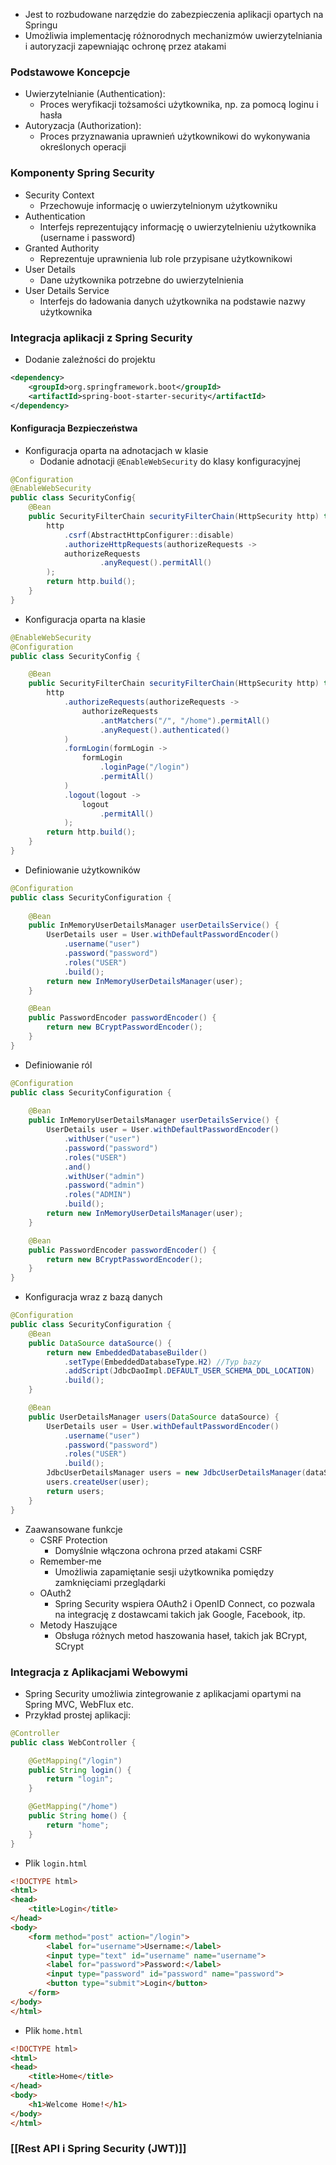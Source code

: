 - Jest to rozbudowane narzędzie do zabezpieczenia aplikacji opartych na Springu
- Umożliwia implementację różnorodnych mechanizmów uwierzytelniania i autoryzacji zapewniając ochronę przez atakami

### Podstawowe Koncepcje
- Uwierzytelnianie (Authentication): 
	- Proces weryfikacji tożsamości użytkownika, np. za pomocą loginu i hasła
- Autoryzacja (Authorization):
	- Proces przyznawania uprawnień użytkownikowi do wykonywania określonych operacji

### Komponenty Spring Security
- Security Context
	- Przechowuje informację o uwierzytelnionym użytkowniku
- Authentication
	- Interfejs reprezentujący informację o uwierzytelnieniu użytkownika (username i password)
- Granted Authority
	- Reprezentuje uprawnienia lub role przypisane użytkownikowi
- User Details
	- Dane użytkownika potrzebne do uwierzytelnienia
- User Details Service
	- Interfejs do ładowania danych użytkownika na podstawie nazwy użytkownika

### Integracja aplikacji z Spring Security
- Dodanie zależności do projektu
```xml
<dependency>
    <groupId>org.springframework.boot</groupId>
    <artifactId>spring-boot-starter-security</artifactId>
</dependency>
```
#### Konfiguracja Bezpieczeństwa
- Konfiguracja oparta na adnotacjach w klasie
	- Dodanie adnotacji `@EnableWebSecurity` do klasy konfiguracyjnej
```java
@Configuration 
@EnableWebSecurity 
public class SecurityConfig{
	@Bean  
	public SecurityFilterChain securityFilterChain(HttpSecurity http) throws Exception {  
	    http  
	        .csrf(AbstractHttpConfigurer::disable)  
            .authorizeHttpRequests(authorizeRequests ->  
            authorizeRequests  
                    .anyRequest().permitAll()  
	    );  
	    return http.build();  
	}
}
```
- Konfiguracja oparta na klasie
```java
@EnableWebSecurity
@Configuration
public class SecurityConfig {

    @Bean
    public SecurityFilterChain securityFilterChain(HttpSecurity http) throws Exception {
        http
            .authorizeRequests(authorizeRequests ->
                authorizeRequests
                    .antMatchers("/", "/home").permitAll()
                    .anyRequest().authenticated()
            )
            .formLogin(formLogin ->
                formLogin
                    .loginPage("/login")
                    .permitAll()
            )
            .logout(logout ->
                logout
                    .permitAll()
            );
        return http.build();
    }
}
```
- Definiowanie użytkowników
```java
@Configuration
public class SecurityConfiguration {
    
    @Bean
    public InMemoryUserDetailsManager userDetailsService() {
        UserDetails user = User.withDefaultPasswordEncoder()
            .username("user")
            .password("password")
            .roles("USER")
            .build();
        return new InMemoryUserDetailsManager(user);
    }

    @Bean
    public PasswordEncoder passwordEncoder() {
        return new BCryptPasswordEncoder();
    }
}
```
- Definiowanie ról
```java
@Configuration
public class SecurityConfiguration {
    
    @Bean
    public InMemoryUserDetailsManager userDetailsService() {
        UserDetails user = User.withDefaultPasswordEncoder()
            .withUser("user")
            .password("password")
            .roles("USER")
            .and()
            .withUser("admin")
            .password("admin")
            .roles("ADMIN")
            .build();
        return new InMemoryUserDetailsManager(user);
    }

    @Bean
    public PasswordEncoder passwordEncoder() {
        return new BCryptPasswordEncoder();
    }
}
```
- Konfiguracja wraz z bazą danych
```java
@Configuration
public class SecurityConfiguration {
    @Bean
    public DataSource dataSource() {
        return new EmbeddedDatabaseBuilder()
            .setType(EmbeddedDatabaseType.H2) //Typ bazy
            .addScript(JdbcDaoImpl.DEFAULT_USER_SCHEMA_DDL_LOCATION)
            .build();
    }

    @Bean
    public UserDetailsManager users(DataSource dataSource) {
        UserDetails user = User.withDefaultPasswordEncoder()
            .username("user")
            .password("password")
            .roles("USER")
            .build();
        JdbcUserDetailsManager users = new JdbcUserDetailsManager(dataSource);
        users.createUser(user);
        return users;
    }
}
```
- Zaawansowane funkcje
	- CSRF Protection
		- Domyślnie włączona ochrona przed atakami CSRF
	- Remember-me
		- Umożliwia zapamiętanie sesji użytkownika pomiędzy zamknięciami przeglądarki
	- OAuth2
		- Spring Security wspiera OAuth2 i OpenID Connect, co pozwala na integrację z dostawcami takich jak Google, Facebook, itp.
	- Metody Haszujące
		- Obsługa różnych metod haszowania haseł, takich jak BCrypt, SCrypt
### Integracja z Aplikacjami Webowymi
- Spring Security umożliwia zintegrowanie z aplikacjami opartymi na Spring MVC, WebFlux etc.
- Przykład prostej aplikacji:
```java
@Controller
public class WebController {

    @GetMapping("/login")
    public String login() {
        return "login";
    }

    @GetMapping("/home")
    public String home() {
        return "home";
    }
}
```
- Plik `login.html`
```html
<!DOCTYPE html>
<html>
<head>
    <title>Login</title>
</head>
<body>
    <form method="post" action="/login">
        <label for="username">Username:</label>
        <input type="text" id="username" name="username">
        <label for="password">Password:</label>
        <input type="password" id="password" name="password">
        <button type="submit">Login</button>
    </form>
</body>
</html>
```
- Plik `home.html`
```html
<!DOCTYPE html>
<html>
<head>
    <title>Home</title>
</head>
<body>
    <h1>Welcome Home!</h1>
</body>
</html>
```

### [[Rest API i Spring Security (JWT)]]